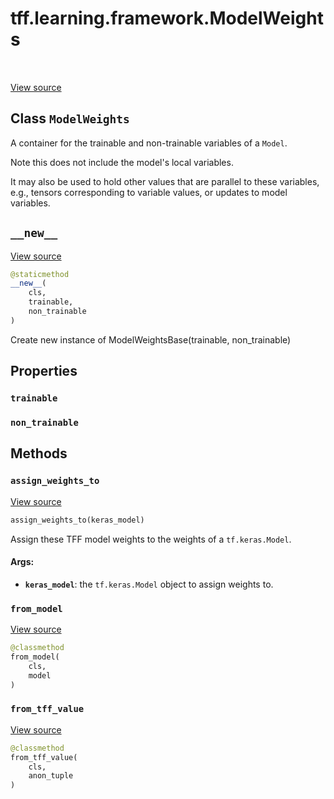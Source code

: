 <div itemscope itemtype="http://developers.google.com/ReferenceObject">
<meta itemprop="name" content="tff.learning.framework.ModelWeights" />
<meta itemprop="path" content="Stable" />
<meta itemprop="property" content="trainable"/>
<meta itemprop="property" content="non_trainable"/>
<meta itemprop="property" content="__new__"/>
<meta itemprop="property" content="assign_weights_to"/>
<meta itemprop="property" content="from_model"/>
<meta itemprop="property" content="from_tff_value"/>
</div>

# tff.learning.framework.ModelWeights

<table class="tfo-notebook-buttons tfo-api" align="left">
</table>

<a target="_blank" href="http://github.com/tensorflow/federated/tree/master/tensorflow_federated/python/learning/model_utils.py">View
source</a>

## Class `ModelWeights`

A container for the trainable and non-trainable variables of a `Model`.

<!-- Placeholder for "Used in" -->

Note this does not include the model's local variables.

It may also be used to hold other values that are parallel to these variables,
e.g., tensors corresponding to variable values, or updates to model variables.

<h2 id="__new__"><code>__new__</code></h2>

<a target="_blank" href="http://github.com/tensorflow/federated/tree/master/tensorflow_federated/python/learning/model_utils.py">View
source</a>

```python
@staticmethod
__new__(
    cls,
    trainable,
    non_trainable
)
```

Create new instance of ModelWeightsBase(trainable, non_trainable)

## Properties

<h3 id="trainable"><code>trainable</code></h3>

<h3 id="non_trainable"><code>non_trainable</code></h3>

## Methods

<h3 id="assign_weights_to"><code>assign_weights_to</code></h3>

<a target="_blank" href="http://github.com/tensorflow/federated/tree/master/tensorflow_federated/python/learning/model_utils.py">View
source</a>

```python
assign_weights_to(keras_model)
```

Assign these TFF model weights to the weights of a `tf.keras.Model`.

#### Args:

*   <b>`keras_model`</b>: the `tf.keras.Model` object to assign weights to.

<h3 id="from_model"><code>from_model</code></h3>

<a target="_blank" href="http://github.com/tensorflow/federated/tree/master/tensorflow_federated/python/learning/model_utils.py">View
source</a>

```python
@classmethod
from_model(
    cls,
    model
)
```

<h3 id="from_tff_value"><code>from_tff_value</code></h3>

<a target="_blank" href="http://github.com/tensorflow/federated/tree/master/tensorflow_federated/python/learning/model_utils.py">View
source</a>

```python
@classmethod
from_tff_value(
    cls,
    anon_tuple
)
```

